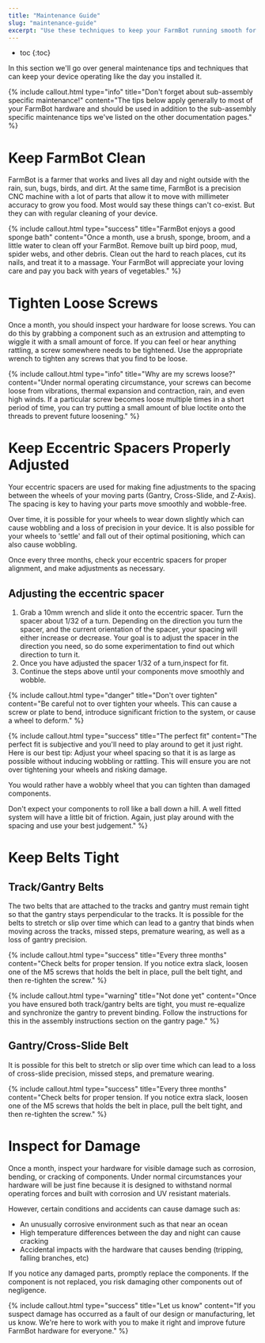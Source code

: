 ```yaml
---
title: "Maintenance Guide"
slug: "maintenance-guide"
excerpt: "Use these techniques to keep your FarmBot running smooth for years to come"
---
```


* toc
{:toc}

In this section we'll go over general maintenance tips and techniques that can keep your device operating like the day you installed it.

{%
include callout.html
type="info"
title="Don't forget about sub-assembly specific maintenance!"
content="The tips below apply generally to most of your FarmBot hardware and should be used in addition to the sub-assembly specific maintenance tips we've listed on the other documentation pages."
%}



# Keep FarmBot Clean

FarmBot is a farmer that works and lives all day and night outside with the rain, sun, bugs, birds, and dirt. At the same time, FarmBot is a precision CNC machine with a lot of parts that allow it to move with millimeter accuracy to grow you food. Most would say these things can't co-exist. But they can with regular cleaning of your device.

{%
include callout.html
type="success"
title="FarmBot enjoys a good sponge bath"
content="Once a month, use a brush, sponge, broom, and a little water to clean off your FarmBot. Remove built up bird poop, mud, spider webs, and other debris. Clean out the hard to reach places, cut its nails, and treat it to a massage. Your FarmBot will appreciate your loving care and pay you back with years of vegetables."
%}



# Tighten Loose Screws

Once a month, you should inspect your hardware for loose screws. You can do this by grabbing a component such as an extrusion and attempting to wiggle it with a small amount of force. If you can feel or hear anything rattling, a screw somewhere needs to be tightened. Use the appropriate wrench to tighten any screws that you find to be loose.

{%
include callout.html
type="info"
title="Why are my screws loose?"
content="Under normal operating circumstance, your screws can become loose from vibrations, thermal expansion and contraction, rain, and even high winds. If a particular screw becomes loose multiple times in a short period of time, you can try putting a small amount of blue loctite onto the threads to prevent future loosening."
%}



# Keep Eccentric Spacers Properly Adjusted

Your eccentric spacers are used for making fine adjustments to the spacing between the wheels of your moving parts (Gantry, Cross-Slide, and Z-Axis). The spacing is key to having your parts move smoothly and wobble-free.

Over time, it is possible for your wheels to wear down slightly which can cause wobbling and a loss of precision in your device. It is also possible for your wheels to 'settle' and fall out of their optimal positioning, which can also cause wobbling.

Once every three months, check your eccentric spacers for proper alignment, and make adjustments as necessary.

## Adjusting the eccentric spacer
1. Grab a 10mm wrench and slide it onto the eccentric spacer. Turn the spacer about 1/32 of a turn. Depending on the direction you turn the spacer, and the current orientation of the spacer, your spacing will either increase or decrease. Your goal is to adjust the spacer in the direction you need, so do some experimentation to find out which direction to turn it.
2. Once you have adjusted the spacer 1/32 of a turn,inspect for fit.
3. Continue the steps above until your components move smoothly and wobble.

{%
include callout.html
type="danger"
title="Don't over tighten"
content="Be careful not to over tighten your wheels. This can cause a screw or plate to bend, introduce significant friction to the system, or cause a wheel to deform."
%}



{%
include callout.html
type="success"
title="The perfect fit"
content="The perfect fit is subjective and you'll need to play around to get it just right. Here is our best tip: Adjust your wheel spacing so that it is as large as possible without inducing wobbling or rattling. This will ensure you are not over tightening your wheels and risking damage.

You would rather have a wobbly wheel that you can tighten than damaged components.

Don't expect your components to roll like a ball down a hill. A well fitted system will have a little bit of friction. Again, just play around with the spacing and use your best judgement."
%}



# Keep Belts Tight

## Track/Gantry Belts
The two belts that are attached to the tracks and gantry must remain tight so that the gantry stays  perpendicular to the tracks. It is possible for the belts to stretch or slip over time which can lead to a gantry that binds when moving across the tracks, missed steps, premature wearing, as well as a loss of gantry precision.

{%
include callout.html
type="success"
title="Every three months"
content="Check belts for proper tension. If you notice extra slack, loosen one of the M5 screws that holds the belt in place, pull the belt tight, and then re-tighten the screw."
%}



{%
include callout.html
type="warning"
title="Not done yet"
content="Once you have ensured both track/gantry belts are tight, you must re-equalize and synchronize the gantry to prevent binding. Follow the instructions for this in the assembly instructions section on the gantry page."
%}

## Gantry/Cross-Slide Belt
It is possible for this belt to stretch or slip over time which can lead to a loss of cross-slide precision, missed steps, and premature wearing.

{%
include callout.html
type="success"
title="Every three months"
content="Check belts for proper tension. If you notice extra slack, loosen one of the M5 screws that holds the belt in place, pull the belt tight, and then re-tighten the screw."
%}



# Inspect for Damage

Once a month, inspect your hardware for visible damage such as corrosion, bending, or cracking of components. Under normal circumstances your hardware will be just fine because it is designed to withstand normal operating forces and built with corrosion and UV resistant materials.

However, certain conditions and accidents can cause damage such as:
* An unusually corrosive environment such as that near an ocean
* High temperature differences between the day and night can cause cracking
* Accidental impacts with the hardware that causes bending (tripping, falling branches, etc)

If you notice any damaged parts, promptly replace the components. If the component is not replaced, you risk damaging other components out of negligence.

{%
include callout.html
type="success"
title="Let us know"
content="If you suspect damage has occurred as a fault of our design or manufacturing, let us know. We're here to work with you to make it right and improve future FarmBot hardware for everyone."
%}


